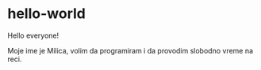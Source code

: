# hello-world

Hello everyone!

Moje ime je Milica, volim da programiram i da provodim slobodno vreme na reci.
